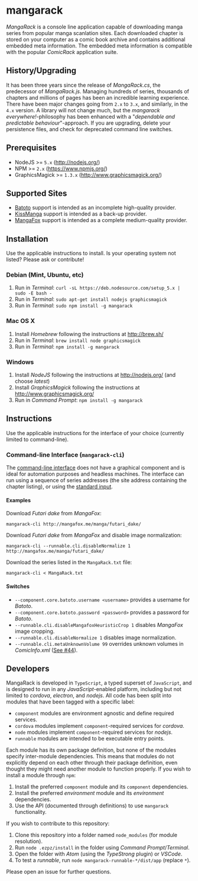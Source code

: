 # mangarack

*MangaRack* is a console line application capable of downloading manga series from popular manga scanlation sites. Each downloaded chapter is stored on your computer as a comic book archive and contains additional embedded meta information. The embedded meta information is compatible with the popular *ComicRack* application suite.

## History/Upgrading

It has been three years since the release of *MangaRack.cs*, the predecessor of *MangaRack.js*. Managing hundreds of series, thousands of chapters and millions of pages has been an incredible learning experience. There have been major changes going from `2.x` to `3.x`, and similarly, in the `4.x` version. A library will not change much, but the *mangarack everywhere!*-philosophy has been enhanced with a "*dependable and predictable behaviour*"-approach. If you are upgrading, delete your persistence files, and check for deprecated command line switches.

## Prerequisites

* NodeJS >= `5.x` (http://nodejs.org/)
* NPM >= `2.x` (https://www.npmjs.org/)
* GraphicsMagick >= `1.3.x` (http://www.graphicsmagick.org/)

## Supported Sites

* [Batoto](http://bato.to/) support is intended as an incomplete high-quality provider.
* [KissManga](http://kissmanga.com/) support is intended as a back-up provider.
* [MangaFox](http://mangafox.me/) support is intended as a complete medium-quality provider.

## Installation

Use the applicable instructions to install. Is your operating system not listed? Please ask or contribute!

### Debian (Mint, Ubuntu, etc)

1. Run in *Terminal*: `curl -sL https://deb.nodesource.com/setup_5.x | sudo -E bash -`
2. Run in *Terminal*: `sudo apt-get install nodejs graphicsmagick`
3. Run in *Terminal*: `sudo npm install -g mangarack`

### Mac OS X

1. Install *Homebrew* following the instructions at http://brew.sh/
2. Run in *Terminal*: `brew install node graphicsmagick`
3. Run in *Terminal*: `npm install -g mangarack`

### Windows

1. Install *NodeJS* following the instructions at http://nodejs.org/ (and choose *latest*)
2. Install *GraphicsMagick* following the instructions at http://www.graphicsmagick.org/
3. Run in *Command Prompt*: `npm install -g mangarack`

## Instructions

Use the applicable instructions for the interface of your choice (currently limited to command-line).

### Command-line Interface (`mangarack-cli`)

The [command-line interface](http://en.wikipedia.org/wiki/Command-line_interface) does not have a graphical component and is ideal for automation purposes and headless machines. The interface can run using a sequence of series addresses (the site address containing the chapter listing), or using the [standard input](https://en.wikipedia.org/wiki/Standard_streams#Standard_input_.28stdin.29).

#### Examples

Download *Futari dake* from *MangaFox*:

    mangarack-cli http://mangafox.me/manga/futari_dake/

Download *Futari dake* from *MangaFox* and disable image normalization:

    mangarack-cli --runnable.cli.disableNormalize 1 http://mangafox.me/manga/futari_dake/

Download the series listed in the `MangaRack.txt` file:

    mangarack-cli < MangaRack.txt

#### Switches

* `--component.core.batoto.username <username>` provides a username for *Batoto*.
* `--component.core.batoto.password <password>` provides a password for *Batoto*.
* `--runnable.cli.disableMangafoxHeuristicCrop 1` disables *MangaFox* image cropping.
* `--runnable.cli.disableNormalize 1` disables image normalization.
* `--runnable.cli.metaUnknownVolume 99` overrides unknown volumes in *ComicInfo.xml* ([See #44](https://github.com/Deathspike/mangarack/issues/44)).

## Developers

MangaRack is developed in `TypeScript`, a typed superset of `JavaScript`, and is designed to run in any *JavaScript*-enabled platform, including but not limited to *cordova*, *electron*, and *nodejs*. All code has been split into modules that have been tagged with a specific label:

* `component` modules are environment agnostic and define required services.
* `cordova` modules implement `component`-required services for *cordova*.
* `node` modules implement `component`-required services for *nodejs*.
* `runnable` modules are intended to be executable entry points.

Each module has its own package definition, but none of the modules specify inter-module dependencies. This means that modules do not explicitly depend on each other through their package definition, even thought they might need another module to function properly. If you wish to install a module through `npm`:

1. Install the preferred `component` module and its `component` dependencies.
2. Install the preferred *environment* module and its *environment* dependencies.
3. Use the API (documented through definitions) to use `mangarack` functionality.

If you wish to contribute to this repository:

1. Clone this repository into a folder named `node_modules` (for module resolution).
2. Run `node .ezpz/install` in the folder using *Command Prompt*/*Terminal*.
3. Open the folder with *Atom* (using the *TypeStrong* plugin) or *VSCode*.
4. To test a *runnable*, run `node mangarack-runnable-*/dist/app` (replace `*`).

Please open an issue for further questions.
